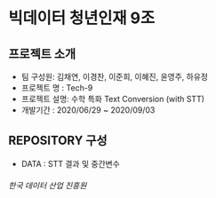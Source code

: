 # 빅데이터 청년인재 9조 

## 프로젝트 소개
* 팀 구성원: 김채연, 이경찬, 이준희, 이혜진, 윤영주, 하유정
* 프로젝트 명 : Tech-9
* 프로젝트 설명: 수학 특화 Text Conversion (with STT)
* 개발기간 : 2020/06/29 ~ 2020/09/03

## REPOSITORY 구성
* DATA : STT 결과 및 중간변수


###### 한국 데이터 산업 진흥원
